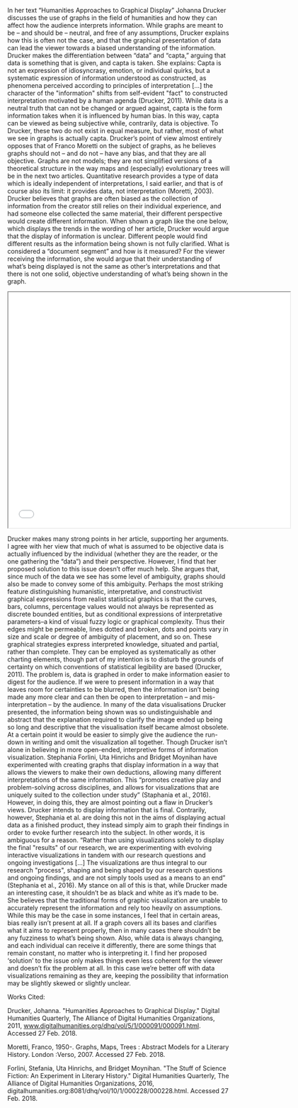 In her text “Humanities Approaches to Graphical Display” Johanna Drucker discusses the use of graphs in the field of humanities and how they can affect how the audience interprets information. While graphs are meant to be – and should be – neutral, and free of any assumptions, Drucker explains how this is often not the case, and that the graphical presentation of data can lead the viewer towards a biased understanding of the information. Drucker makes the differentiation between “data” and “capta,” arguing that data is something that is given, and capta is taken. She explains: 
Capta is not an expression of idiosyncrasy, emotion, or individual quirks, but a systematic expression of information understood as constructed, as phenomena perceived according to principles of interpretation […] the character of the "information" shifts from self-evident "fact" to constructed interpretation motivated by a human agenda (Drucker, 2011).
	While data is a neutral truth that can not be changed or argued against, capta is the form information takes when it is influenced by human bias. In this way, capta can be viewed as being subjective while, contrarily, data is objective. To Drucker, these two do not exist in equal measure, but rather, most of what we see in graphs is actually capta.
	Drucker’s point of view almost entirely opposes that of Franco Moretti on the subject of graphs, as he believes graphs should not – and do not – have any bias, and that they are all objective. 
Graphs are not models; they are not simplified versions of a theoretical structure in the way maps and (especially) evolutionary trees will be in the next two articles. Quantitative research provides a type of data which is ideally independent of interpretations, I said earlier, and that is of course also its limit: it provides data, not interpretation (Moretti, 2003).
	Drucker believes that graphs are often biased as the collection of information from the creator still relies on their individual experience, and had someone else collected the same material, their different perspective would create different information. When shown a graph like the one below, which displays the trends in the wording of her article, Drucker would argue that the display of information is unclear. Different people would find different results as the information being shown is not fully clarified. What is considered a “document segment” and how is it measured? For the viewer receiving the information, she would argue that their understanding of what’s being displayed is not the same as other’s interpretations and that there is not one solid, objective understanding of what’s being shown in the graph.
  
  <!--	Exported from Voyant Tools (voyant-tools.org).
The iframe src attribute below uses a relative protocol to better function with both
http and https sites, but if you're embedding this into a local web page (file protocol)
you should add an explicit protocol (https if you're using voyant-tools.org, otherwise
it depends on this server.
Feel free to change the height and width values or other styling below: -->
<iframe style='width: 637px; height: 532px;' src='//voyant-tools.org/tool/Trends/?query=graphical&query=time&query=information&query=data&query=humanistic&query=interpretation&query=chart&query=display&query=temporal&query=space&withDistributions=raw&bins=12&docIndex=0&mode=document&corpus=d6693360c39261ba2eea314a9d699d7f'></iframe>
  
Drucker makes many strong points in her article, supporting her arguments. I agree with her view that much of what is assumed to be objective data is actually influenced by the individual (whether they are the reader, or the one gathering the “data”) and their perspective. However, I find that her proposed solution to this issue doesn’t offer much help. She argues that, since much of the data we see has some level of ambiguity, graphs should also be made to convey some of this ambiguity. 
Perhaps the most striking feature distinguishing humanistic, interpretative, and constructivist graphical expressions from realist statistical graphics is that the curves, bars, columns, percentage values would not always be represented as discrete bounded entities, but as conditional expressions of interpretative parameters–a kind of visual fuzzy logic or graphical complexity. Thus their edges might be permeable, lines dotted and broken, dots and points vary in size and scale or degree of ambiguity of placement, and so on. These graphical strategies express interpreted knowledge, situated and partial, rather than complete. They can be employed as systematically as other charting elements, though part of my intention is to disturb the grounds of certainty on which conventions of statistical legibility are based (Drucker, 2011).
The problem is, data is graphed in order to make information easier to digest for the audience. If we were to present information in a way that leaves room for certainties to be blurred, then the information isn’t being made any more clear and can then be open to interpretation – and mis-interpretation – by the audience. In many of the data visualisations Drucker presented, the information being shown was so undistinguishable and abstract that the explanation required to clarify the image ended up being so long and descriptive that the visualisation itself became almost obsolete. At a certain point it would be easier to simply give the audience the run-down in writing and omit the visualization all together.
Though Drucker isn’t alone in believing in more open-ended, interpretive forms of information visualization. Stephania Forlini, Uta Hinrichs and Bridget Moynihan have experimented with creating graphs that display information in a way that allows the viewers to make their own deductions, allowing  many different interpretations of the same information. This “promotes creative play and problem-solving across disciplines, and allows for visualizations that are uniquely suited to the collection under study” (Staphania et al., 2016). However, in doing this, they are almost pointing out a flaw in Drucker’s views. Drucker intends to display information that is final. Contrarily, however, Stephania et al. are doing this not in the aims of displaying actual data as a finished product, they instead simply aim to graph their findings in order to evoke further research into the subject. In other words, it is ambiguous for a reason.
“Rather than using visualizations solely to display the final "results" of our research, we are experimenting with evolving interactive visualizations in tandem with our research questions and ongoing investigations […] The visualizations are thus integral to our research "process", shaping and being shaped by our research questions and ongoing findings, and are not simply tools used as a means to an end” (Stephania et al., 2016).
My stance on all of this is that, while Drucker made an interesting case, it shouldn’t be as black and white as it’s made to be. She believes that the traditional forms of graphic visualization are unable to accurately represent the information and rely too heavily on assumptions. While this may be the case in some instances, I feel that in certain areas, bias really isn’t present at all. If a graph covers all its bases and clarifies what it aims to represent properly, then in many cases there shouldn’t be any fuzziness to what’s being shown. Also, while data is always changing, and each individual can receive it differently, there are some things that remain constant, no matter who is interpreting it. I find her proposed ‘solution’ to the issue only makes things even less coherent for the viewer and doesn’t fix the problem at all. In this case we’re better off with data visualizations remaining as they are, keeping the possibility that information may be slightly skewed or slightly unclear.

Works Cited:

Drucker, Johanna. "Humanities Approaches to Graphical Display." Digital Humanities Quarterly, The Alliance of Digital Humanities Organizations, 2011, www.digitalhumanities.org/dhq/vol/5/1/000091/000091.html. Accessed 27 Feb. 2018.

Moretti, Franco, 1950-. Graphs, Maps, Trees : Abstract Models for a Literary History. London :Verso, 2007. Accessed 27 Feb. 2018.

Forlini, Stefania, Uta Hinrichs, and Bridget Moynihan. "The Stuff of Science Fiction: An Experiment in Literary History." Digital Humanities Quarterly, The Alliance of Digital Humanities Organizations, 2016, digitalhumanities.org:8081/dhq/vol/10/1/000228/000228.html. Accessed 27 Feb. 2018.
 

